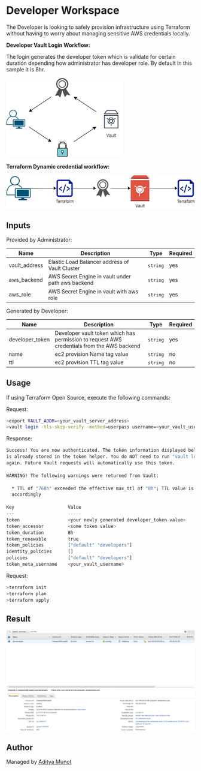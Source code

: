 # Developer Workspace

The Developer is looking to safely provision infrastructure using Terraform without having to worry about managing sensitive AWS credentials locally.

**Developer Vault Login Workflow:**

The login generates the developer token which is validate for certain duration depending how administrator has developer role. By default in this sample it is 8hr.

![developer_token](../asset/developer_token.png)



**Terraform Dynamic credential workflow:**



![terraform_token_flow](../asset/terraform_token_flow.png)





## Inputs

Provided by Administrator:

| Name          | Description                                       | Type     | Required |
| ------------- | ------------------------------------------------- | -------- | -------- |
| vault_address | Elastic Load Balancer address of  Vault Cluster   | `string` | yes      |
| aws_backend   | AWS Secret Engine in vault under path aws backend | `string` | yes      |
| aws_role      | AWS Secret Engine in vault with aws role          | `string` | yes      |

Generated by Developer:

| Name            | Description                                                  | Type     | Required |
| --------------- | ------------------------------------------------------------ | -------- | -------- |
| developer_token | Developer vault token which has permission to request AWS credentials from the AWS backend | `string` | yes      |
| name            | ec2 provision Name tag value                                 | `string` | no       |
| ttl             | ec2 provision TTL tag value                                  | `string` | no       |

## Usage

If using Terraform Open Source, execute the following commands:

Request:

```bash
>export VAULT_ADDR=<your_vault_server_address>
>vault login -tls-skip-verify -method=userpass username=<your_vault_username> password=<your_vault_password>
```

Response:

```bash
Success! You are now authenticated. The token information displayed below
is already stored in the token helper. You do NOT need to run "vault login"
again. Future Vault requests will automatically use this token.

WARNING! The following warnings were returned from Vault:

  * TTL of "768h" exceeded the effective max_ttl of "8h"; TTL value is capped
  accordingly

Key                    Value
---                    -----
token                  <your newly generated developer_token value>
token_accessor         <some token value>
token_duration         8h
token_renewable        true
token_policies         ["default" "developers"]
identity_policies      []
policies               ["default" "developers"]
token_meta_username    <your_vault_username>
```

Request:

```bash
>terraform init
>terraform plan
>terraform apply
```

## Result

![ec2_provision](../asset/ec2_provision.PNG)

## Author

Managed by [Aditya Munot](https://github.com/AdityaMunot)

